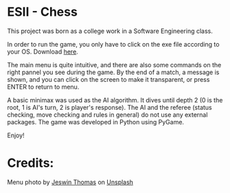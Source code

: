 # ESII - Chess

This project was born as a college work in a Software Engineering class.

In order to run the game, you only have to click on the exe file according to your OS. Download [here](https://github.com/yagorezende/ESIIChess/releases/tag/v-1.0.0-LTS).

The main menu is quite intuitive, and there are also some commands on the right pannel you see during the game. By the end of a match, a message is shown, and you can click on the screen to make it transparent, or press ENTER to return to menu.

A basic minimax was used as the AI algorithm. It dives until depth 2 (0 is the root, 1 is AI's turn, 2 is player's response). The AI and the referee (status checking, move checking and rules in general) do not use any external packages. The game was developed in Python using PyGame.

Enjoy!

# Credits:
Menu photo by [Jeswin Thomas](https://unsplash.com/@jeswinthomas?utm_source=unsplash&utm_medium=referral&utm_content=creditCopyText) on [Unsplash](https://unsplash.com/s/photos/chess?utm_source=unsplash&utm_medium=referral&utm_content=creditCopyText)
